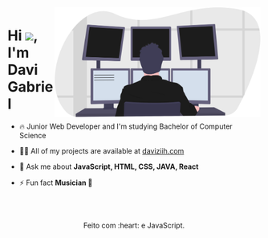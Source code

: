 <img align="right" src="https://github.com/Daviziih/Daviziih/blob/main/.github/workflows/programming_svr.svg" width="410"/>

<h1 align="left">Hi <img src="https://raw.githubusercontent.com/kaueMarques/kaueMarques/master/hi.gif" width="30px">, I'm Davi Gabriel</h1>

- 🔥 Junior Web Developer and I'm studying Bachelor of Computer Science

- 👨‍💻 All of my projects are available at [daviziih.com](https://daviziih.com)

- 💬 Ask me about **JavaScript, HTML, CSS, JAVA, React**

- ⚡ Fun fact **Musician 🎸**

<!--![Snake animation](https://github.com/Daviziih/Daviziih/blob/output/github-contribution-grid-snake.svg)-->
<br><br>

<div align="center">
  <p>Feito com :heart: e JavaScript.</p>
</div>
<!--
**Daviziih/Daviziih** is a ✨ _special_ ✨ repository because its `README.md` (this file) appears on your GitHub profile.

Here are some ideas to get you started:

- 🔭 I’m currently working on ...
- 🌱 I’m currently learning ...
- 👯 I’m looking to collaborate on ...
- 🤔 I’m looking for help with ...
- 💬 Ask me about ...
- 📫 How to reach me: ...
- 😄 Pronouns: ...
- ⚡ Fun fact: ...
-->
